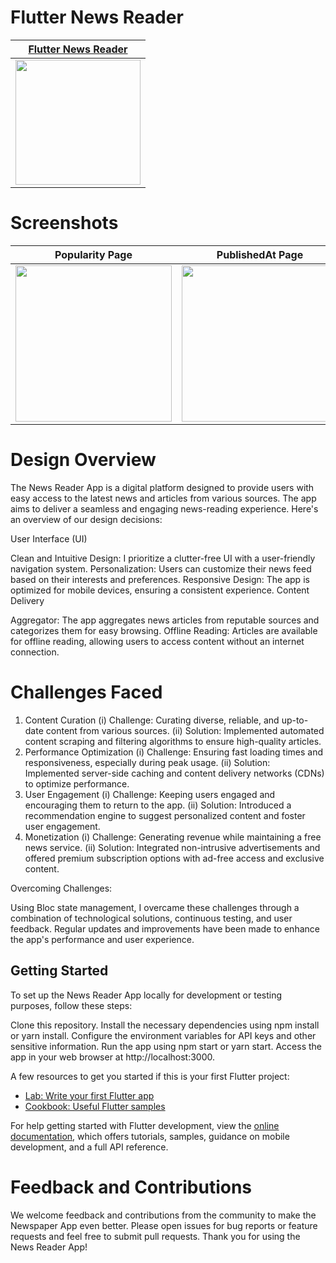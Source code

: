 # Flutter News Reader

| [Flutter News Reader](https://github.com/asifjahan1/Flutter-News-Reader/tree/master) |
|-------|
|<div align="center"><img src="https://github.com/asifjahan1/Flutter-News-Reader/assets/54774661/d4b76962-2382-4f5f-8923-81767b51f212" width="200"></div>|

# Screenshots

| Popularity Page | PublishedAt Page | News Details Page | Search Page |
|------|-------|-------|-------|
|<img src="https://github.com/asifjahan1/Flutter-News-Reader/assets/54774661/2d396cad-77df-4961-81d8-7b122fec598c" width="250">|<img src="https://github.com/asifjahan1/Flutter-News-Reader/assets/54774661/a456a5cf-e1b6-4a3e-aee9-9cb9e3c922de" width="250">|<img src="https://github.com/asifjahan1/Flutter-News-Reader/assets/54774661/c053d82d-fe84-4369-8dcd-bd18e635a5e1" width="250">|<img src="https://github.com/asifjahan1/Flutter-News-Reader/assets/54774661/07bc89d3-f534-4e9d-a9fd-f2845f1a0f67" width="250">|

# Design Overview
The News Reader App is a digital platform designed to provide users with easy access to the latest news and articles from various sources. The app aims to deliver a seamless and engaging news-reading experience. Here's an overview of our design decisions:

User Interface (UI)

Clean and Intuitive Design: I prioritize a clutter-free UI with a user-friendly navigation system.
Personalization: Users can customize their news feed based on their interests and preferences.
Responsive Design: The app is optimized for mobile devices, ensuring a consistent experience.
Content Delivery

Aggregator: The app aggregates news articles from reputable sources and categorizes them for easy browsing.
Offline Reading: Articles are available for offline reading, allowing users to access content without an internet connection.
# Challenges Faced
1. Content Curation
(i) Challenge: Curating diverse, reliable, and up-to-date content from various sources.
(ii) Solution: Implemented automated content scraping and filtering algorithms to ensure high-quality articles.
2. Performance Optimization
(i) Challenge: Ensuring fast loading times and responsiveness, especially during peak usage.
(ii) Solution: Implemented server-side caching and content delivery networks (CDNs) to optimize performance.
3. User Engagement
(i) Challenge: Keeping users engaged and encouraging them to return to the app.
(ii) Solution: Introduced a recommendation engine to suggest personalized content and foster user engagement.
4. Monetization
(i) Challenge: Generating revenue while maintaining a free news service.
(ii) Solution: Integrated non-intrusive advertisements and offered premium subscription options with ad-free access and exclusive content.

Overcoming Challenges:

Using Bloc state management, I overcame these challenges through a combination of technological solutions, continuous testing, and user feedback. Regular updates and improvements have been made to enhance the app's performance and user experience.

## Getting Started

To set up the News Reader App locally for development or testing purposes, follow these steps:

Clone this repository.
Install the necessary dependencies using npm install or yarn install.
Configure the environment variables for API keys and other sensitive information.
Run the app using npm start or yarn start.
Access the app in your web browser at http://localhost:3000.

A few resources to get you started if this is your first Flutter project:

- [Lab: Write your first Flutter app](https://docs.flutter.dev/get-started/codelab)
- [Cookbook: Useful Flutter samples](https://docs.flutter.dev/cookbook)

For help getting started with Flutter development, view the
[online documentation](https://docs.flutter.dev/), which offers tutorials,
samples, guidance on mobile development, and a full API reference.

# Feedback and Contributions

We welcome feedback and contributions from the community to make the Newspaper App even better. Please open issues for bug reports or feature requests and feel free to submit pull requests.
Thank you for using the News Reader App!
